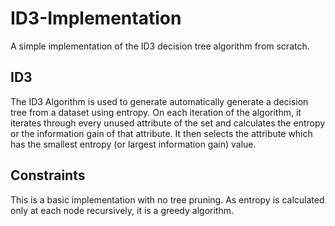 # ID3-Implementation
A simple implementation of the ID3 decision tree algorithm from scratch.
## ID3
The ID3 Algorithm is used to generate automatically generate a decision tree from a dataset using entropy.
On each iteration of the algorithm, it iterates through every unused attribute of the set and calculates the entropy or the information gain of that attribute. It then selects the attribute which has the smallest entropy (or largest information gain) value.
## Constraints
This is a basic implementation with no tree pruning. As entropy is calculated only at each node recursively, it is a greedy algorithm.
